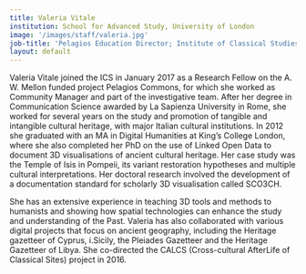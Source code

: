 ```yaml
---
title: Valeria Vitale
institution: School for Advanced Study, University of London
image: '/images/staff/valeria.jpg'
job-title: 'Pelagios Education Director; Institute of Classical Studies Research Fellow'
layout: default
---
```


Valeria Vitale joined the ICS in January 2017 as a Research Fellow on the A. W. Mellon funded project Pelagios Commons, for which she worked as Community Manager and part of the investigative team. After her degree in Communication Science awarded by La Sapienza University in Rome, she worked for several years on the study and promotion of tangible and intangible cultural heritage, with major Italian cultural institutions. In 2012 she graduated with an MA  in Digital Humanities at King’s College London, where she also completed her PhD on the use of Linked Open Data to document 3D visualisations of ancient cultural heritage. Her case study was the Temple of Isis in Pompeii, its variant restoration hypotheses and multiple cultural interpretations. Her doctoral research involved the development of a documentation standard for scholarly 3D visualisation called SCO3CH.

She has an extensive experience in teaching 3D tools and methods to humanists and showing how spatial technologies can enhance the study and understanding of the Past. Valeria has also collaborated with various digital projects that focus on ancient geography, including the Heritage gazetteer of Cyprus, i.Sicily, the Pleiades Gazetteer and  the Heritage Gazetteer of Libya. She co-directed the CALCS (Cross-cultural AfterLife of Classical Sites) project in 2016.
